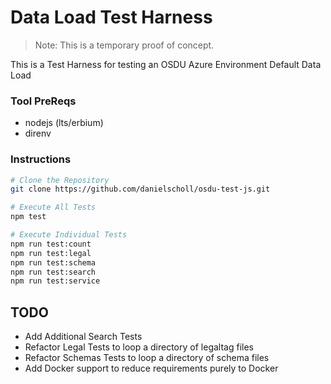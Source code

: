 # Data Load Test Harness

>Note: This is a temporary proof of concept.

This is a Test Harness for testing an OSDU Azure Environment Default Data Load

### Tool PreReqs

- nodejs (lts/erbium)
- direnv

### Instructions


```bash
# Clone the Repository
git clone https://github.com/danielscholl/osdu-test-js.git

# Execute All Tests
npm test

# Execute Individual Tests
npm run test:count
npm run test:legal
npm run test:schema
npm run test:search
npm run test:service
```

## TODO

- Add Additional Search Tests
- Refactor Legal Tests to loop a directory of legaltag files
- Refactor Schemas Tests to loop a directory of schema files
- Add Docker support to reduce requirements purely to Docker
